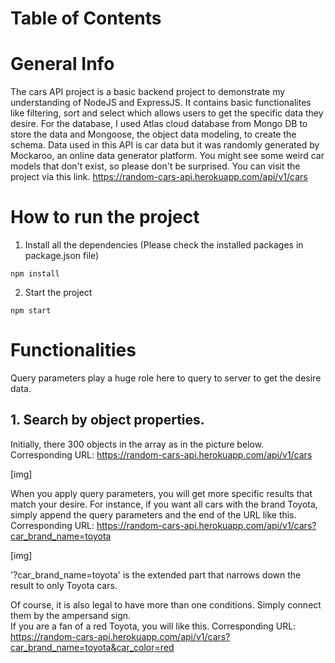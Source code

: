 # Table of Contents

# General Info
The cars API project is a basic backend project to demonstrate my understanding of NodeJS and ExpressJS. It contains basic functionalites like filtering, sort and select which allows
users to get the specific data they desire.
For the database, I used Atlas cloud database from Mongo DB to store the data and Mongoose, the object data modeling, to create the schema.
Data used in this API is car data but it was randomly generated by Mockaroo, an online data generator platform. You might see some weird car models that don't exist, so
please don't be surprised. 
You can visit the project via this link. https://random-cars-api.herokuapp.com/api/v1/cars

# How to run the project
1. Install all the dependencies (Please check the installed packages in package.json file)
```
npm install
```

2. Start the project
```
npm start
```

# Functionalities
Query parameters play a huge role here to query to server to get the desire data. 
## 1. Search by object properties.
Initially, there 300 objects in the array as in the picture below.</br>
Corresponding URL: https://random-cars-api.herokuapp.com/api/v1/cars

[img]

When you apply query parameters, you will get more specific results that match your desire. For instance, if you want all cars with the brand Toyota, simply append the query parameters and the end of the URL like this.</br>
Corresponding URL: https://random-cars-api.herokuapp.com/api/v1/cars?car_brand_name=toyota </br>

[img]

'?car_brand_name=toyota' is the extended part that narrows down the result to only Toyota cars. 

Of course, it is also legal to have more than one conditions. Simply connect them by the ampersand sign. </br>
If you are a fan of a red Toyota, you will like this.
Corresponding URL: https://random-cars-api.herokuapp.com/api/v1/cars?car_brand_name=toyota&car_color=red



